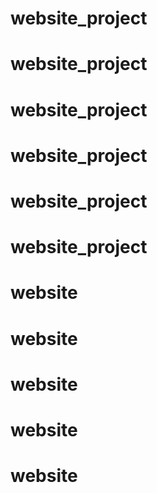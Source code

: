 # website_project
# website_project
# website_project
# website_project
# website_project
# website_project
# website
# website
# website
# website
# website
